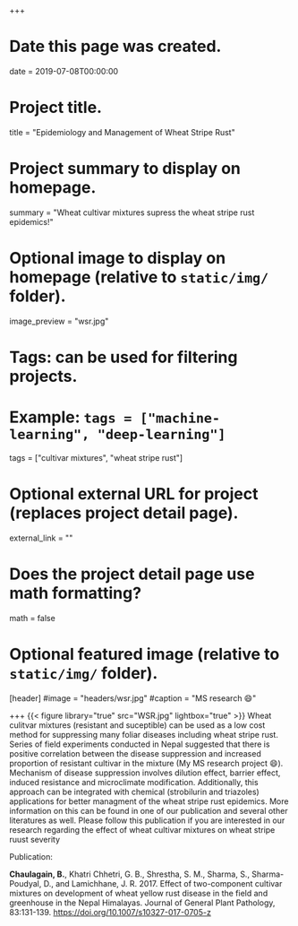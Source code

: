 +++
# Date this page was created.
date = 2019-07-08T00:00:00

# Project title.
title = "Epidemiology and Management of Wheat Stripe Rust"

# Project summary to display on homepage.
summary = "Wheat cultivar mixtures supress the wheat stripe rust epidemics!"

# Optional image to display on homepage (relative to `static/img/` folder).
image_preview = "wsr.jpg"

# Tags: can be used for filtering projects.
# Example: `tags = ["machine-learning", "deep-learning"]`
tags = ["cultivar mixtures", "wheat stripe rust"]

# Optional external URL for project (replaces project detail page).
external_link = ""

# Does the project detail page use math formatting?
math = false

# Optional featured image (relative to `static/img/` folder).
[header]
#image = "headers/wsr.jpg"
#caption = "MS research :smile:"

+++
{{< figure library="true" src="WSR.jpg" lightbox="true" >}}
Wheat culitvar mixtures (resistant and suceptible) can be used as a low cost method for suppressing many foliar diseases including wheat stripe rust. Series of field experiments conducted in Nepal suggested that there is positive correlation between the disease suppression and increased proportion of resistant cultivar in the mixture (My MS research project :smile:). Mechanism of disease suppression involves dilution effect, barrier effect, induced resistance and microclimate modification. Additionally, this approach can be integrated with chemical (strobilurin and triazoles) applications for better managment of the wheat stripe rust epidemics. More information on this can be found in one of our publication and several other literatures as well. Please follow this publication if you are interested in our research regarding the effect of wheat cultivar mixtures on wheat stripe ruust severity

Publication:

**Chaulagain, B.**, Khatri Chhetri, G. B., Shrestha, S. M., Sharma, S., Sharma-Poudyal, D., and Lamichhane, J. R. 2017. Effect of two-component cultivar mixtures on development of wheat yellow rust disease in the field and greenhouse in the Nepal Himalayas. Journal of General Plant Pathology, 83:131-139. https://doi.org/10.1007/s10327-017-0705-z
